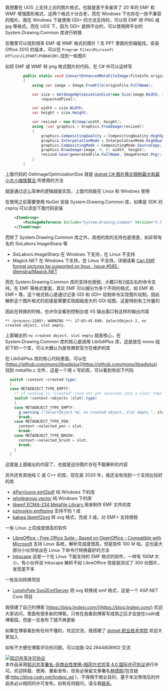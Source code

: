 
我想要在 UOS 上支持上古的图片格式，也就是差不多废弃了 20 年的 EMF 和 WMF 增强图形格式，这两个格式十分古老，而在 Windows 下也存在一些不兼容的图片。我在 Windows 下是使用 GDI+ 的方法支持的，可以将 EMF 转 PNG 或 jpg 等格式。而在 UOS 下，因为 GDI+ 是跨平台的，可以使用跨平台的 System.Drawing.Common 库进行转换

<!--more-->


<!-- 发布 -->

在哪里可以找到很多 EMF 或 WMF 格式的图片？去 PPT 里面的剪辑版找，安装 Office 2013 的版本，可以在 `Program Files\Microsoft Office\CLIPART\PUB60COR\` 找到一些图片

如将 EMF 或 WMF 转 png 格式图片的代码，在 C# 中可以这样写

```csharp
        public static void ConvertEnhancedMetaFileImage(FileInfo originFile, FileInfo generatedFile, int requestedPixel)
        {
            using var image = Image.FromFile(originFile.FullName);

            var size = GetImageOptimizationSize(new Size(image.Width, image.Height), MaxWidth * MaxHeight,
                requestedPixel);

            var width = size.Width;
            var height = size.Height;

            var resized = new Bitmap(width, height);
            using (var graphics = Graphics.FromImage(resized))
            {
                graphics.CompositingQuality = CompositingQuality.HighSpeed;
                graphics.InterpolationMode = InterpolationMode.HighQualityBicubic;
                graphics.CompositingMode = CompositingMode.SourceCopy;
                graphics.DrawImage(image, 0, 0, width, height);
                resized.Save(generatedFile.FullName, ImageFormat.Png);
            }
        }
```

上面代码的 GetImageOptimizationSize 就是 [dotnet C# 图片等比限制最大和最小大小缩放算法](https://blog.lindexi.com/post/dotnet-C-%E5%9B%BE%E7%89%87%E7%AD%89%E6%AF%94%E9%99%90%E5%88%B6%E6%9C%80%E5%A4%A7%E5%92%8C%E6%9C%80%E5%B0%8F%E5%A4%A7%E5%B0%8F%E7%BC%A9%E6%94%BE%E7%AE%97%E6%B3%95.html) 所使用的方法

就是通过这么简单的逻辑就能实现，上面代码能在 Linux 和 Windows 使用

在使用之前需要使用 NuGet 安装 System.Drawing.Common 库，如果是 SDK 的 csproj 可以添加下面代码安装

```xml
    <ItemGroup>
        <PackageReference Include="System.Drawing.Common" Version="4.7.0" />
    </ItemGroup>
```

而除了 System.Drawing.Common 库之外，其他的库的支持也是很差，如非常有名的 SixLabors.ImageSharp 等

- SixLabors.ImageSharp 在 Windows 下支持，在 Linux 不支持
- Magick.NET 在 Windows 下支持，在 Linux 不支持，详细请看 [Can EMF format pictures be supported on linux · Issue #585 · dlemstra/Magick.NET](https://github.com/dlemstra/Magick.NET/issues/585 )

而在 System.Drawing.Common 库的支持也很弱，大概只有2成左右的命令支持。在 EMF 等格式里面，其实 EMF 可以细分为多个不同的格式，如 EMF 和 EMF+ 等，这个格式核心是通过记录 GDI 和 GDI+ 绘制命令实现图片绘制。因此解析这个图片格式的前提是需要实现超级庞大的 GDI 绘图，这是特别有工作量的

因此在转换的时候，也许你会看到控制台或 VS 输出窗口有这样的输出内容

```
** (process:1209): WARNING **: 17:03:45.698: SelectObject 2, no created object, slot empty.
```

上面输出的 `no created object, slot empty` 就是核心，在 System.Drawing.Common 库的核心是调用 LibGdiPlus 库，这是放在 mono 组织下的一个库，可以大概认为是有微软官方在维护的库

在 LibGdiPlus 库的核心代码里面，可以在 [https://github.com/mono/libgdiplus](https://github.com/mono/libgdiplus) 找到 metafile.c 文件，这是一个用 c 写的库，可以看到有如下代码

```csharp
  switch (context->created.type) 
  {
  case METAOBJECT_TYPE_EMPTY:
    /* if nothing is "created" (and not yet selected into a slot) then we "reselect" the object */
    switch (context->objects [slot].type) 
    {
    case METAOBJECT_TYPE_EMPTY:
      g_warning ("SelectObject %d, no created object, slot empty.", slot);
      break;
    case METAOBJECT_TYPE_PEN:
      context->selected_pen = slot;
      break;
    case METAOBJECT_TYPE_BRUSH:
      context->selected_brush = slot;
      break;
    }
  }
```

这就是上面输出的内容了，也就是这份图片存在不能解析的内容

另外还有其他纯 C 或 C++ 的库，现在是 2020 年，我还没有找到一个支持比较好的库

- [APerricone emf2pdf](https://github.com/APerricone/emf2pdf ) 纯 Windows 下的库
- [wholegroup vector](https://github.com/wholegroup/vector ) 纯 Windows 下的库
- [libemf ECMA-234 Metafile Library ](https://sourceforge.net/projects/libemf/ ) 用来制作 EMF 文件的库
- [pzinovkin emftoimg](https://github.com/pzinovkin/emftoimg ) 支持不到 1 成
- [kakwa libemf2svg](https://github.com/kakwa/libemf2svg ) 转 svg 格式，完成 3 成，对 EMF+ 支持很弱

一些 Linux 上完成度很高的软件

- [LibreOffice - Free Office Suite - Based on OpenOffice - Compatible with Microsoft](https://www.libreoffice.org/ ) 支持 Linux 系统，解析完成度很高，但是软件 100 M 哈。这也是大部分小伙伴给出在 Linux 下命令行转换最好的方法
- [Inkscape](https://inkscape.org/news/2020/05/04/introducing-inkscape-10/ ) 这是一个在 Linux 下能支持的 EMF 格式的软件，一样有 100M 大小，有小伙伴说 Inkscape 解析不如 LibreOffice 但是我测试了 300 份图片，发现差不多

一些反向转换项目

- [LonelyPale Svg2EmfServer](https://github.com/LonelyPale/Svg2EmfServer ) 把 svg 转换成 emf 格式，这是一个 ASP.NET Core 项目



我搭建了自己的博客 [https://blog.lindexi.com/](https://blog.lindexi.com/) 欢迎大家访问，里面有很多新的博客。只有在我看到博客写成熟之后才会放在csdn或博客园，但是一旦发布了就不再更新

如果在博客看到有任何不懂的，欢迎交流，我搭建了 [dotnet 职业技术学院](https://t.me/dotnet_campus) 欢迎大家加入

如有不方便在博客评论的问题，可以加我 QQ 2844808902 交流

<a rel="license" href="http://creativecommons.org/licenses/by-nc-sa/4.0/"><img alt="知识共享许可协议" style="border-width:0" src="https://licensebuttons.net/l/by-nc-sa/4.0/88x31.png" /></a><br />本作品采用<a rel="license" href="http://creativecommons.org/licenses/by-nc-sa/4.0/">知识共享署名-非商业性使用-相同方式共享 4.0 国际许可协议</a>进行许可。欢迎转载、使用、重新发布，但务必保留文章署名[林德熙](http://blog.csdn.net/lindexi_gd)(包含链接:http://blog.csdn.net/lindexi_gd )，不得用于商业目的，基于本文修改后的作品务必以相同的许可发布。如有任何疑问，请与我[联系](mailto:lindexi_gd@163.com)。